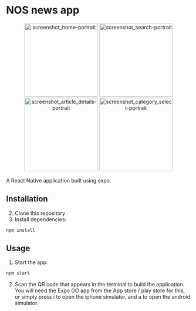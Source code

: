 # NOS news app

<p align="center">
  <img src="https://github.com/user-attachments/assets/35c899ed-6507-4bc8-9099-493f572d67d0" alt="screenshot_home-portrait" width="200"/>
  <img src="https://github.com/user-attachments/assets/04c7644a-b596-4b8a-93ed-5259cb6d62df" alt="screenshot_search-portrait" width="200"/>
  <img src="https://github.com/user-attachments/assets/a15b5b9b-adee-46fd-bcb9-3d975416a58a" alt="screenshot_article_details-portrait" width="200"/>
  <img src="https://github.com/user-attachments/assets/4d9f4518-d553-4344-b7c0-e8280c79e14c" alt="screenshot_category_select-portrait" width="200"/>
</p>

A React Native application built using expo.

## Installation

2. Clone this repository
3. Install dependencies:

```bash
npm install
```

## Usage

1. Start the app:

```bash
npm start
```

2. Scan the QR code that appears in the terminal to build the application. You will need the Expo GO app from the App store / play store for this, or simply press i to open the iphone simulator, and a to open the android simulator.
